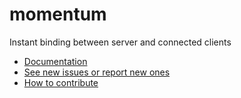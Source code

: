 # momentum
Instant binding between server and connected clients

- [Documentation](https://github.com/kylekatarnls/momentum/wiki)
- [See new issues or report new ones](https://github.com/kylekatarnls/momentum/issues)
- [How to contribute](https://github.com/kylekatarnls/momentum/blob/master/CONTRIBUTING.md)


